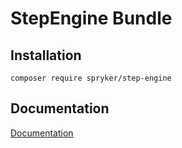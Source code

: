 # StepEngine Bundle

## Installation

```
composer require spryker/step-engine
```

## Documentation

[Documentation](http://spryker.github.io)
